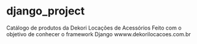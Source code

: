 # django_project

Catálogo de produtos da Dekori Locações de Acessórios
Feito com o objetivo de conhecer o framework Django
wwww.dekorilocacoes.com.br
